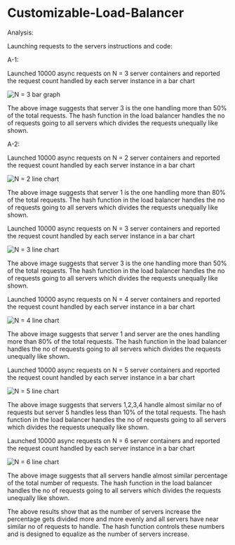 # Customizable-Load-Balancer
Analysis:

Launching requests to the servers instructions and code:


A-1:

Launched 10000 async requests on N = 3 server containers and reported the request count handled by each server instance in a bar chart

![N = 3 bar graph](images/S3.jpg)

The above image suggests that server 3 is the one handling more than 50% of the total requests. The hash function in the load balancer handles the no of requests going to all servers which divides the requests unequally like shown.

A-2:

Launched 10000 async requests on N = 2 server containers and reported the request count handled by each server instance in a bar chart

![N = 2 line chart](images/S2.jpg)

The above image suggests that server 1 is the one handling more than 80% of the total requests. The hash function in the load balancer handles the no of requests going to all servers which divides the requests unequally like shown.

Launched 10000 async requests on N = 3 server containers and reported the request count handled by each server instance in a bar chart

![N = 3 line chart](images/S3-line.jpg)

The above image suggests that server 3 is the one handling more than 50% of the total requests. The hash function in the load balancer handles the no of requests going to all servers which divides the requests unequally like shown.

Launched 10000 async requests on N = 4 server containers and reported the request count handled by each server instance in a bar chart

![N = 4 line chart](images/S4.jpg)

The above image suggests that server 1 and server are the ones handling more than 80% of the total requests. The hash function in the load balancer handles the no of requests going to all servers which divides the requests unequally like shown.

Launched 10000 async requests on N = 5 server containers and reported the request count handled by each server instance in a bar chart

![N = 5 line chart](images/S5.jpg)

The above image suggests that servers 1,2,3,4 handle almost similar no of requests but server 5 handles less than 10% of the total requests. The hash function in the load balancer handles the no of requests going to all servers which divides the requests unequally like shown.

Launched 10000 async requests on N = 6 server containers and reported the request count handled by each server instance in a bar chart

![N = 6 line chart](images/S6.jpg)

The above image suggests that all servers handle almost similar percentage of the total number of requests. The hash function in the load balancer handles the no of requests going to all servers which divides the requests unequally like shown.

The above results show that as the number of servers increase the percentage gets divided more and more evenly and all servers have near similar no of requests to handle. The hash function controls these numbers and is designed to equalize as the number of servers increase.

